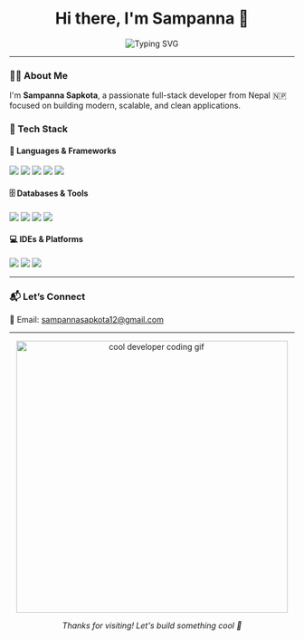 <h1 align="center">Hi there, I'm Sampanna 👋</h1>
<p align="center">
  <img src="https://readme-typing-svg.demolab.com?font=Fira+Code&pause=1000&color=00FFBF&width=600&center=true&lines=Full-Stack+Developer+%7C+Java+%2B+Spring+Boot;NestJS+%7C+PostgreSQL+%7C+Prisma+ORM+%7C+Insomnia" alt="Typing SVG" />
</p>

---

### 👨‍💻 About Me

I'm **Sampanna Sapkota**, a passionate full-stack developer from Nepal 🇳🇵 focused on building modern, scalable, and clean applications.



### 🚀 Tech Stack

#### 🧩 Languages & Frameworks
<p>
  <img src="https://img.shields.io/badge/Java-%23ED8B00?style=for-the-badge&logo=openjdk&logoColor=white"/>
  <img src="https://img.shields.io/badge/Spring%20Boot-%236DB33F?style=for-the-badge&logo=springboot&logoColor=white"/>
  <img src="https://img.shields.io/badge/NestJS-%23E0234E?style=for-the-badge&logo=nestjs&logoColor=white"/>
  <img src="https://img.shields.io/badge/React-%2361DAFB?style=for-the-badge&logo=react&logoColor=black"/>
  <img src="https://img.shields.io/badge/Tailwind-%2306B6D4?style=for-the-badge&logo=tailwindcss&logoColor=white"/>
</p>

#### 🗄️ Databases & Tools
<p>
  <img src="https://img.shields.io/badge/PostgreSQL-%23336791?style=for-the-badge&logo=postgresql&logoColor=white"/>
  <img src="https://img.shields.io/badge/Prisma-2D3748?style=for-the-badge&logo=prisma&logoColor=white"/>
  <img src="https://img.shields.io/badge/Insomnia-4000BF?style=for-the-badge&logo=insomnia&logoColor=white"/>
  <img src="https://img.shields.io/badge/Postman-%23FF6C37?style=for-the-badge&logo=postman&logoColor=white"/>
</p>

#### 💻 IDEs & Platforms
<p>
  <img src="https://img.shields.io/badge/IntelliJ%20IDEA-%23000000?style=for-the-badge&logo=intellijidea&logoColor=white"/>
  <img src="https://img.shields.io/badge/VSCode-%23007ACC?style=for-the-badge&logo=visualstudiocode&logoColor=white"/>
  <img src="https://img.shields.io/badge/GitHub-%23181717?style=for-the-badge&logo=github&logoColor=white"/>
</p>

---

### 📬 Let’s Connect

📧 Email: [sampannasapkota12@gmail.com](mailto:sampannasapkota12@gmail.com)

---
<p align="center">
  <img src="https://media.giphy.com/media/LMt9638dO8dftAjtco/giphy.gif" width="480" alt="cool developer coding gif" />
</p>

<p align="center"><i>Thanks for visiting! Let's build something cool 🚀</i></p>
